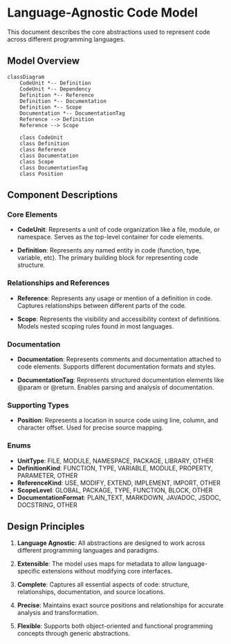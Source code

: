 # Language-Agnostic Code Model

This document describes the core abstractions used to represent code across different programming languages.

## Model Overview

```mermaid
classDiagram
    CodeUnit *-- Definition
    CodeUnit *-- Dependency
    Definition *-- Reference
    Definition *-- Documentation
    Definition *-- Scope
    Documentation *-- DocumentationTag
    Reference --> Definition
    Reference --> Scope

    class CodeUnit
    class Definition
    class Reference
    class Documentation
    class Scope
    class DocumentationTag
    class Position
```

## Component Descriptions

### Core Elements

- **CodeUnit**: Represents a unit of code organization like a file, module, or namespace. Serves as the top-level container for code elements.

- **Definition**: Represents any named entity in code (function, type, variable, etc). The primary building block for representing code structure.

### Relationships and References

- **Reference**: Represents any usage or mention of a definition in code. Captures relationships between different parts of the code.

- **Scope**: Represents the visibility and accessibility context of definitions. Models nested scoping rules found in most languages.

### Documentation

- **Documentation**: Represents comments and documentation attached to code elements. Supports different documentation formats and styles.

- **DocumentationTag**: Represents structured documentation elements like @param or @return. Enables parsing and analysis of documentation.

### Supporting Types

- **Position**: Represents a location in source code using line, column, and character offset. Used for precise source mapping.

### Enums

- **UnitType**: FILE, MODULE, NAMESPACE, PACKAGE, LIBRARY, OTHER
- **DefinitionKind**: FUNCTION, TYPE, VARIABLE, MODULE, PROPERTY, PARAMETER, OTHER
- **ReferenceKind**: USE, MODIFY, EXTEND, IMPLEMENT, IMPORT, OTHER
- **ScopeLevel**: GLOBAL, PACKAGE, TYPE, FUNCTION, BLOCK, OTHER
- **DocumentationFormat**: PLAIN_TEXT, MARKDOWN, JAVADOC, JSDOC, DOCSTRING, OTHER

## Design Principles

1. **Language Agnostic**: All abstractions are designed to work across different programming languages and paradigms.

2. **Extensible**: The model uses maps for metadata to allow language-specific extensions without modifying core interfaces.

3. **Complete**: Captures all essential aspects of code: structure, relationships, documentation, and source locations.

4. **Precise**: Maintains exact source positions and relationships for accurate analysis and transformation.

5. **Flexible**: Supports both object-oriented and functional programming concepts through generic abstractions.
